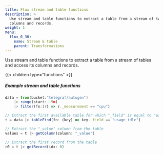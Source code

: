 ```yaml
---
title: Flux stream and table functions
description: >
  Use stream and table functions to extract a table from a stream of tables and access its
  columns and records.
weight: 1
menu:
  flux_0_36:
    name: Stream & table
    parent: Transformations
---
```


Use stream and table functions to extract a table from a stream of tables and access its
columns and records.

{{< children type="functions" >}}

##### Example stream and table functions
```js
data = from(bucket:"telegraf/autogen")
    |> range(start: -5m)
    |> filter(fn:(r) => r._measurement == "cpu")

// Extract the first available table for which "_field" is equal to "usage_idle"
t = data |> tableFind(fn: (key) => key._field == "usage_idle")

// Extract the "_value" column from the table
values = t |> getColumn(column: "_value")

// Extract the first record from the table
r0 = t |> getRecord(idx: 0)
```

